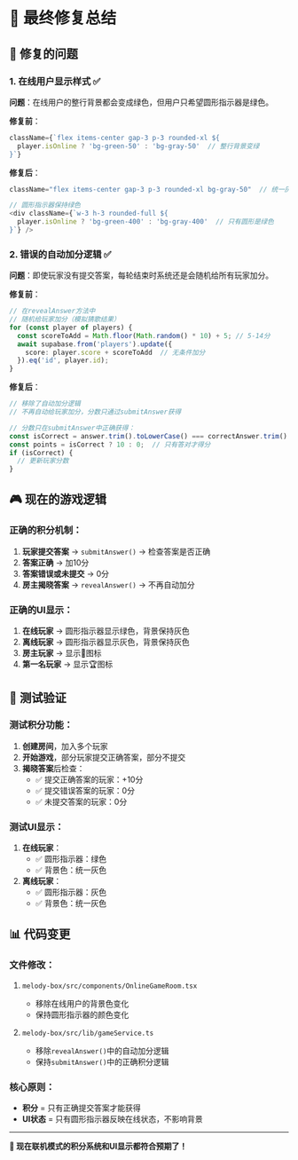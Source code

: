 # 🎯 最终修复总结

## 🔧 修复的问题

### 1. **在线用户显示样式** ✅
**问题**：在线用户的整行背景都会变成绿色，但用户只希望圆形指示器是绿色。

**修复前**：
```typescript
className={`flex items-center gap-3 p-3 rounded-xl ${
  player.isOnline ? 'bg-green-50' : 'bg-gray-50'  // 整行背景变绿
}`}
```

**修复后**：
```typescript
className="flex items-center gap-3 p-3 rounded-xl bg-gray-50"  // 统一灰色背景

// 圆形指示器保持绿色
<div className={`w-3 h-3 rounded-full ${
  player.isOnline ? 'bg-green-400' : 'bg-gray-400'  // 只有圆形是绿色
}`} />
```

### 2. **错误的自动加分逻辑** ✅
**问题**：即使玩家没有提交答案，每轮结束时系统还是会随机给所有玩家加分。

**修复前**：
```typescript
// 在revealAnswer方法中
// 随机给玩家加分（模拟猜歌结果）
for (const player of players) {
  const scoreToAdd = Math.floor(Math.random() * 10) + 5; // 5-14分
  await supabase.from('players').update({
    score: player.score + scoreToAdd  // 无条件加分
  }).eq('id', player.id);
}
```

**修复后**：
```typescript
// 移除了自动加分逻辑
// 不再自动给玩家加分，分数只通过submitAnswer获得

// 分数只在submitAnswer中正确获得：
const isCorrect = answer.trim().toLowerCase() === correctAnswer.trim().toLowerCase();
const points = isCorrect ? 10 : 0;  // 只有答对才得分
if (isCorrect) {
  // 更新玩家分数
}
```

## 🎮 现在的游戏逻辑

### 正确的积分机制：
1. **玩家提交答案** → `submitAnswer()` → 检查答案是否正确
2. **答案正确** → 加10分
3. **答案错误或未提交** → 0分
4. **房主揭晓答案** → `revealAnswer()` → 不再自动加分

### 正确的UI显示：
1. **在线玩家** → 圆形指示器显示绿色，背景保持灰色
2. **离线玩家** → 圆形指示器显示灰色，背景保持灰色
3. **房主玩家** → 显示👑图标
4. **第一名玩家** → 显示🏆图标

## 🧪 测试验证

### 测试积分功能：
1. **创建房间**，加入多个玩家
2. **开始游戏**，部分玩家提交正确答案，部分不提交
3. **揭晓答案**后检查：
   - ✅ 提交正确答案的玩家：+10分
   - ✅ 提交错误答案的玩家：0分  
   - ✅ 未提交答案的玩家：0分

### 测试UI显示：
1. **在线玩家**：
   - ✅ 圆形指示器：绿色
   - ✅ 背景色：统一灰色
2. **离线玩家**：
   - ✅ 圆形指示器：灰色
   - ✅ 背景色：统一灰色

## 📊 代码变更

### 文件修改：
1. `melody-box/src/components/OnlineGameRoom.tsx`
   - 移除在线用户的背景色变化
   - 保持圆形指示器的颜色变化

2. `melody-box/src/lib/gameService.ts`
   - 移除`revealAnswer()`中的自动加分逻辑
   - 保持`submitAnswer()`中的正确积分逻辑

### 核心原则：
- **积分** = 只有正确提交答案才能获得
- **UI状态** = 只有圆形指示器反映在线状态，不影响背景

---

**🎉 现在联机模式的积分系统和UI显示都符合预期了！**